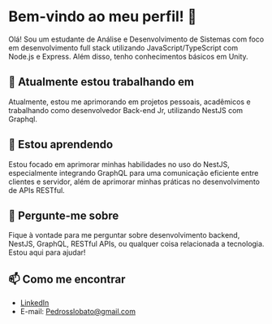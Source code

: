 # Bem-vindo ao meu perfil! 👋

Olá! Sou um estudante de Análise e Desenvolvimento de Sistemas com foco em desenvolvimento full stack utilizando JavaScript/TypeScript com Node.js e Express. Além disso, tenho conhecimentos básicos em Unity.

## 🔭 Atualmente estou trabalhando em

Atualmente, estou me aprimorando em projetos pessoais, acadêmicos e trabalhando como desenvolvedor Back-end Jr, utilizando NestJS com Graphql.

## 🌱 Estou aprendendo

Estou focado em aprimorar minhas habilidades no uso do NestJS, especialmente integrando GraphQL para uma comunicação eficiente entre clientes e servidor, além de aprimorar minhas práticas no desenvolvimento de APIs RESTful.


## 💬 Pergunte-me sobre

Fique à vontade para me perguntar sobre desenvolvimento backend, NestJS, GraphQL, RESTful APIs, ou qualquer coisa relacionada a tecnologia. Estou aqui para ajudar!

## 📫 Como me encontrar

- [LinkedIn]([https://www.linkedin.com/in/seu-usuario/](https://www.linkedin.com/in/pedro-lobato-a69316262/))
- E-mail: Pedrosslobato@gmail.com

